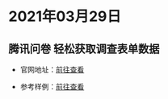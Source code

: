 # 2021年03月29日

## 腾讯问卷 轻松获取调查表单数据

- 官网地址：[前往查看](https://wj.qq.com)

- 参考样例：[前往查看](https://wj.qq.com/s2/7702078/effc)
